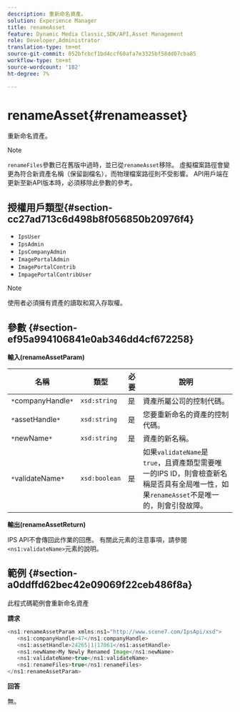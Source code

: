 ```yaml
---
description: 重新命名資產。
solution: Experience Manager
title: renameAsset
feature: Dynamic Media Classic,SDK/API,Asset Management
role: Developer,Administrator
translation-type: tm+mt
source-git-commit: 052bfcbcf1bd4ccf60afa7e3325bf58dd07cba85
workflow-type: tm+mt
source-wordcount: '182'
ht-degree: 7%

---
```



# renameAsset{#renameasset}

重新命名資產。

>[!NOTE]
>
>`renameFiles`參數已在舊版中過時，並已從`renameAsset`移除。 虛擬檔案路徑會變更為符合新資產名稱（保留副檔名），而物理檔案路徑則不受影響。 API用戶端在更新至新API版本時，必須移除此參數的參考。

## 授權用戶類型{#section-cc27ad713c6d498b8f056850b20976f4}

* `IpsUser`
* `IpsAdmin`
* `IpsCompanyAdmin`
* `ImagePortalAdmin`
* `ImagePortalContrib`
* `ImpagePortalContribUser`

>[!NOTE]
>
>使用者必須擁有資產的讀取和寫入存取權。

## 參數 {#section-ef95a994106841e0ab346dd4cf672258}

**輸入(renameAssetParam)**

| 名稱 | 類型 | 必要 | 說明 |
|---|---|---|---|
| `*`companyHandle`*` | `xsd:string` | 是 | 資產所屬公司的控制代碼。 |
| `*`assetHandle`*` | `xsd:string` | 是 | 您要重新命名的資產的控制代碼。 |
| `*`newName`*` | `xsd:string` | 是 | 資產的新名稱。 |
| `*`validateName`*` | `xsd:boolean` | 是 | 如果`validateName`是`true`，且資產類型需要唯一的IPS ID，則會檢查新名稱是否具有全局唯一性，如果`renameAsset`不是唯一的，則會引發故障。 |

**輸出(renameAssetReturn)**

IPS API不會傳回此作業的回應。 有關此元素的注意事項，請參閱`<ns1:validateName>`元素的說明。

## 範例 {#section-a0ddffd62bec42e09069f22ceb486f8a}

此程式碼範例會重新命名資產

**請求**

```java
<ns1:renameAssetParam xmlns:ns1="http://www.scene7.com/IpsApi/xsd">
   <ns1:companyHandle>47</ns1:companyHandle>
   <ns1:assetHandle>24265|1|17061</ns1:assetHandle>
   <ns1:newName>My Newly Renamed Image</ns1:newName>
   <ns1:validateName>true</ns1:validateName>
   <ns1:renameFiles>true</ns1:renameFiles>
</ns1:renameAssetParam>
```

**回答**

無。
